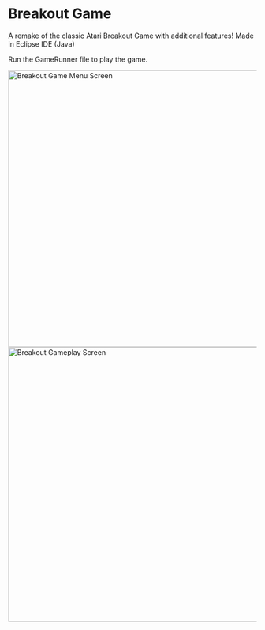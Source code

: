 # Breakout Game
A remake of the classic Atari Breakout Game with additional features! Made in Eclipse IDE (Java)

Run the GameRunner file to play the game.

<img width="560" alt="Breakout Game Menu Screen" src="https://github.com/user-attachments/assets/25a3c4e8-4646-4166-9b66-4dda0de1590e">

<img width="556" alt="Breakout Gameplay Screen" src="https://github.com/user-attachments/assets/09bebb27-a604-4ef4-a923-bb374c437ff0">
